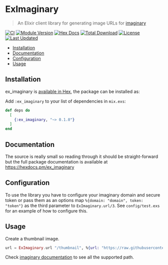 <!-- ix-docs-ignore -->
# ExImaginary
> An Elixir client library for generating image URLs for [imaginary](https://github.com/h2non/imaginary)

[![CI](https://github.com/mrdotb/ex_imaginary/actions/workflows/ci.yml/badge.svg)](https://github.com/mrdotb/ex_imaginary/actions/workflows/ci.yml)
[![Module Version](https://img.shields.io/hexpm/v/ex_imaginary.svg)](https://hex.pm/packages/ex_imaginary)
[![Hex Docs](https://img.shields.io/badge/hex-docs-lightgreen.svg)](https://hexdocs.pm/ex_imaginary/)
[![Total Download](https://img.shields.io/hexpm/dt/ex_imaginary.svg)](https://hex.pm/packages/ex_imaginary)
[![License](https://img.shields.io/hexpm/l/ex_imaginary.svg)](https://github.com/mrdotb/ex_imaginary/blob/master/LICENSE.md)
[![Last Updated](https://img.shields.io/github/last-commit/mrdotb/ex_imaginary.svg)](https://github.com/mrdotb/ex_imaginary/commits/master)

<!-- /ix-docs-ignore -->

- [Installation](#installation)
- [Documentation](#documentation)
- [Configuration](#configuration)
- [Usage](#usage)


## Installation


ex_imaginary is [available in Hex](https://hex.pm/packages/ex_imaginary), the package can be
installed as:

Add `:ex_imaginary` to your list of dependencies in `mix.exs`:

```elixir
def deps do
  [
    {:ex_imaginary, "~> 0.1.0"}
  ]
end
```

## Documentation

The source is really small so reading through it should be straight-forward but
the full package documentation is available at https://hexdocs.pm/ex_imaginary

## Configuration

To use the library you have to configure your imaginary domain and secure token or
pass them as an options map `%{domain: "domain", token: "token"}` as the
third parameter to `ExImaginary.url/3`.
See `config/test.exs` for an example of how to configure this.

## Usage

Create a thumbnail image.
```elixir
url = ExImaginary.url "/thumbnail", %{url: "https://raw.githubusercontent.com/mrdotb/i/master/mcdo.jpg"}
```

Check [imaginary documentation](https://github.com/h2non/imaginary) to see all the supported path.
